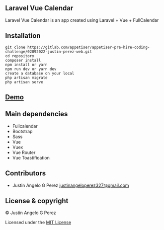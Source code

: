 ## Laravel Vue Calendar

Laravel Vue Calendar is an app created using Laravel + Vue + FullCalendar
## Installation

```
git clone https://gitlab.com/appetiser/appetiser-pre-hire-coding-challenge/02092022-justin-perez-web.git
cd repository
composer install
npm install or yarn
npm run dev or yarn dev
create a database on your local
php artisan migrate
php artisan serve
```

## <a href="https://laravel-vue-calendar.herokuapp.com/">Demo</a>

## Main dependencies

<ul> 
  <li>Fullcalendar</li>
  <li>Bootstrap</li>
  <li>Sass</li>
  <li>Vue</li>
  <li>Vuex</li>
  <li>Vue Router</li>
  <li>Vue Toastification</li>
</ul>

## Contributors
- Justin Angelo G Perez <justinangeloperez327@gmail.com>
## License & copyright
© Justin Angelo G Perez

Licensed under the [MIT License](LICENSE)